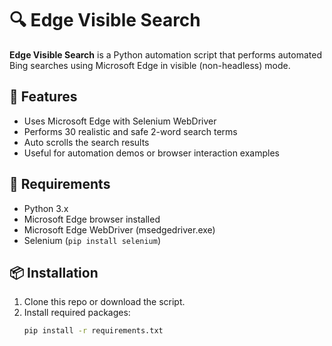 # 🔍 Edge Visible Search

**Edge Visible Search** is a Python automation script that performs automated Bing searches using Microsoft Edge in visible (non-headless) mode.

## 🚀 Features
- Uses Microsoft Edge with Selenium WebDriver
- Performs 30 realistic and safe 2-word search terms
- Auto scrolls the search results
- Useful for automation demos or browser interaction examples

## 🧰 Requirements
- Python 3.x
- Microsoft Edge browser installed
- Microsoft Edge WebDriver (msedgedriver.exe)
- Selenium (`pip install selenium`)

## 📦 Installation

1. Clone this repo or download the script.
2. Install required packages:
   ```bash
   pip install -r requirements.txt
